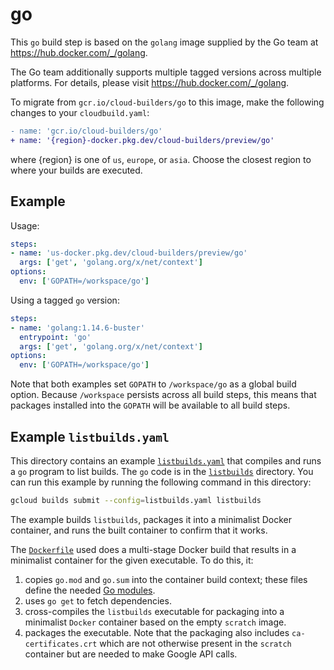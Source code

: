 # go

This `go` build step is based on the `golang` image supplied by the Go team
at https://hub.docker.com/_/golang.

The Go team additionally supports multiple tagged versions across multiple
platforms. For details, please visit https://hub.docker.com/_/golang.

To migrate from `gcr.io/cloud-builders/go` to this image, make the following
changes to your `cloudbuild.yaml`:

```diff
- name: 'gcr.io/cloud-builders/go'
+ name: '{region}-docker.pkg.dev/cloud-builders/preview/go'
```

where {region} is one of `us`, `europe`, or `asia`. Choose the closest region to
where your builds are executed.

## Example

Usage:

```yaml
steps:
- name: 'us-docker.pkg.dev/cloud-builders/preview/go'
  args: ['get', 'golang.org/x/net/context']
options:
  env: ['GOPATH=/workspace/go']
```

Using a tagged `go` version:
```yaml
steps:
- name: 'golang:1.14.6-buster'
  entrypoint: 'go'
  args: ['get', 'golang.org/x/net/context']
options:
  env: ['GOPATH=/workspace/go']
```

Note that both examples set `GOPATH` to `/workspace/go` as a global build
option. Because `/workspace` persists across all build steps, this means that
packages installed into the `GOPATH` will be available to all build steps.

## Example `listbuilds.yaml`

This directory contains an example [`listbuilds.yaml`](listbuilds.yaml) that
compiles and runs a `go` program to list builds. The `go` code is in the
[`listbuilds`](listbuilds) directory.  You can run this example by running the
following command in this directory:
```bash
gcloud builds submit --config=listbuilds.yaml listbuilds
```
The example builds `listbuilds`, packages it into a minimalist Docker container,
and runs the built container to confirm that it works.

The [`Dockerfile`](listbuilds/Dockerfile) used does a multi-stage Docker build that
results in a minimalist container for the given executable. To do this, it:

1. copies `go.mod` and `go.sum` into the container build context; these files
   define the needed [Go modules](https://blog.golang.org/using-go-modules).
1. uses `go get` to fetch dependencies.
1. cross-compiles the `listbuilds` executable for packaging into a minimalist
   `Docker` container based on the empty `scratch` image.
1. packages the executable. Note that the packaging also includes
   `ca-certificates.crt` which are not otherwise present in the `scratch`
   container but are needed to make Google API calls.
